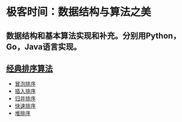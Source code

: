 极客时间：数据结构与算法之美
=====

数据结构和基本算法实现和补充。分别用Python，Go，Java语言实现。
-----

## [ 经典排序算法 ](./sorts/)
- [ 冒泡排序 ](./sorts/bubble_sort)
- [ 插入排序 ](./sorts/insertion_sort)
- [ 归并排序 ](./sorts/merge_sort)
- [ 快速排序 ](./sorts/quick_sort)
- [ 堆排序 ](./sorts/heap_sort)
